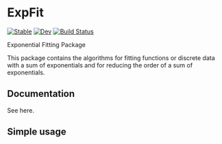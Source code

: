 # ExpFit

[![Stable](https://img.shields.io/badge/docs-stable-blue.svg)](https://doc-package.github.io/ExpFit.jl/stable/)
[![Dev](https://img.shields.io/badge/docs-dev-blue.svg)](https://doc-package.github.io/ExpFit.jl/dev/)
[![Build Status](https://github.com/DOC-Package/ExpFit.jl/actions/workflows/CI.yml/badge.svg?branch=main)](https://github.com/DOC-Package/ExpFit.jl/actions/workflows/CI.yml?query=branch%3Amain)

Exponential Fitting Package

This package contains the algorithms for fitting functions or discrete data with a sum of exponentials and for reducing the order of a sum of exponentials.

## Documentation

See here.

## Simple usage



